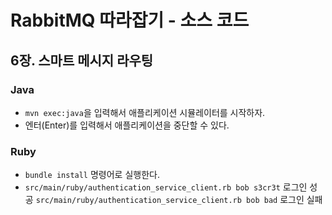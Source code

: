 # RabbitMQ 따라잡기 - 소스 코드

## 6장. 스마트 메시지 라우팅

### Java

- `mvn exec:java`을 입력해서 애플리케이션 시뮬레이터를 시작하자.
- 엔터(Enter)를 입력해서 애플리케이션을 중단할 수 있다.

### Ruby

- `bundle install` 명령어로 실행한다.
- `src/main/ruby/authentication_service_client.rb bob s3cr3t`	로그인 성공
  `src/main/ruby/authentication_service_client.rb bob bad`		로그인 실패


